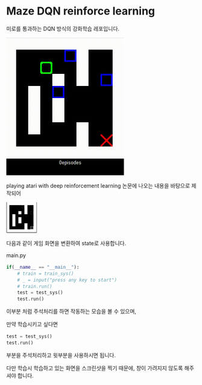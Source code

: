 # Maze DQN reinforce learning

미로를 통과하는 DQN 방식의 강화학습 레포입니다.

![state](./main.gif)



playing atari with deep reinforcement learning 논문에 나오는 내용을 바탕으로 제작되어

![test](./test.png)

다음과 같이 게임 화면을 변환하여  state로 사용합니다.



main.py 

```python
if(__name__ == "__main__"):
    # train = train_sys()
    # _ = input("press any key to start")
    # train.run()
    test = test_sys()
    test.run()
```

이부분 처럼 주석처리를 하면 작동하는 모습을 볼 수 있으며,

만약 학습시키고 싶다면 

```python
test = test_sys()
test.run()
```

부분을 주석처리하고 윗부분을 사용하시면 됩니다.



다만 학습시 학습하고 있는 화면을 스크린샷을 찍기 때문에, 창이 가려지지 않도록 해주셔야 합니다.
